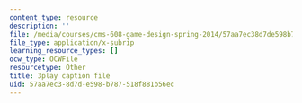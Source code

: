 ```yaml
---
content_type: resource
description: ''
file: /media/courses/cms-608-game-design-spring-2014/57aa7ec38d7de598b787518f881b56ec_1506651.srt
file_type: application/x-subrip
learning_resource_types: []
ocw_type: OCWFile
resourcetype: Other
title: 3play caption file
uid: 57aa7ec3-8d7d-e598-b787-518f881b56ec
---
```

